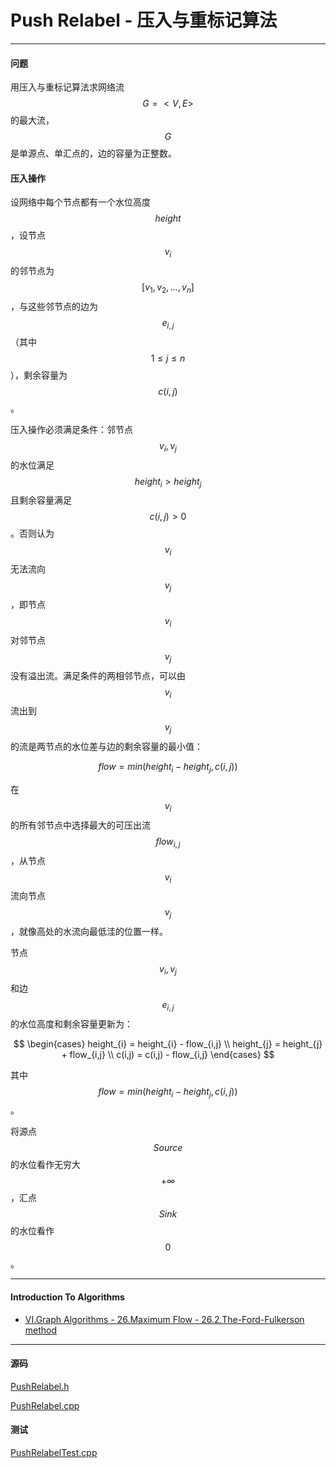 <script type="text/javascript" src="https://cdnjs.cloudflare.com/ajax/libs/mathjax/2.7.1/MathJax.js?config=TeX-AMS-MML_HTMLorMML"></script>

# Push Relabel - 压入与重标记算法

--------

#### 问题

用压入与重标记算法求网络流$$ G = <V,E> $$的最大流，$$ G $$是单源点、单汇点的，边的容量为正整数。

#### 压入操作

设网络中每个节点都有一个水位高度$$ height $$，设节点$$ v_i $$的邻节点为$$ [v_{1}, v_{2}, \dots, v_{n}] $$，与这些邻节点的边为$$ e_{i,j} $$（其中$$ 1 \leq j \leq n $$），剩余容量为$$ c(i,j) $$。

压入操作必须满足条件：邻节点$$ v_i, v_j $$的水位满足$$ height_{i} \gt height_{j} $$且剩余容量满足$$ c(i,j) \gt 0 $$。否则认为$$ v_i $$无法流向$$ v_j $$，即节点$$ v_i $$对邻节点$$ v_j $$没有溢出流。满足条件的两相邻节点，可以由$$ v_i $$流出到$$ v_j $$的流是两节点的水位差与边的剩余容量的最小值：

$$
flow = min(height_{i} - height_{j}, c(i,j))
$$

在$$ v_i $$的所有邻节点中选择最大的可压出流$$ flow_{i,j} $$，从节点$$ v_i $$流向节点$$ v_j $$，就像高处的水流向最低洼的位置一样。

节点$$ v_i, v_j $$和边$$ e_{i,j} $$的水位高度和剩余容量更新为：

$$
\begin{cases}
height_{i} = height_{i} - flow_{i,j}        \\
height_{j} = height_{j} + flow_{i,j}        \\
c(i,j) = c(i,j) - flow_{i,j}
\end{cases}
$$

其中$$ flow = min(height_i - height_j, c(i,j)) $$。

将源点$$ Source $$的水位看作无穷大$$ + \infty $$，汇点$$ Sink $$的水位看作$$ 0 $$。

--------

#### Introduction To Algorithms

* [VI.Graph Algorithms - 26.Maximum Flow - 26.2.The-Ford-Fulkerson method](https://mcdtu.files.wordpress.com/2017/03/introduction-to-algorithms-3rd-edition-sep-2010.pdf)

--------

#### 源码

[PushRelabel.h](https://github.com/linrongbin16/Way-to-Algorithm/blob/master/src/GraphTheory/NetworkFlow/PushRelabel.h)

[PushRelabel.cpp](https://github.com/linrongbin16/Way-to-Algorithm/blob/master/src/GraphTheory/NetworkFlow/PushRelabel.cpp)

#### 测试

[PushRelabelTest.cpp](https://github.com/linrongbin16/Way-to-Algorithm/blob/master/src/GraphTheory/NetworkFlow/PushRelabelTest.cpp)
